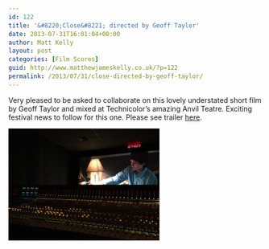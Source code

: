 ```yaml
---
id: 122
title: '&#8220;Close&#8221; directed by Geoff Taylor'
date: 2013-07-31T16:01:04+00:00
author: Matt Kelly
layout: post
categories: [Film Scores]
guid: http://www.matthewjameskelly.co.uk/?p=122
permalink: /2013/07/31/close-directed-by-geoff-taylor/
---
```

Very pleased to be asked to collaborate on this lovely understated short film by Geoff Taylor and mixed at Technicolor&#8217;s amazing Anvil Teatre. Exciting festival news to follow for this one. Please see trailer [here](http://www.vimeo.com/geoffwideeyed/closetrailer "here").

[<img class="alignnone size-medium wp-image-125" alt="Close mix" src="/mjkwp/wp-content/uploads/2013/07/Close-mix-300x223.jpg" width="300" height="223" />](/mjkwp/wp-content/uploads/2013/07/Close-mix.jpg) 

&nbsp;